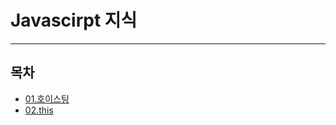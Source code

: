 # Javascirpt 지식

***

## 목차 

* [01.호이스팅](/pages/frontEnd-knowledge/javascirpt/01.md)
* [02.this](/pages/frontEnd-knowledge/javascirpt/02.md)
